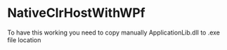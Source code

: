 # NativeClrHostWithWPf

To have this working you need to copy manually ApplicationLib.dll to .exe file location

